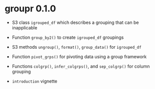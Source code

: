 # groupr 0.1.0

* S3 class `igrouped_df` which describes a grouping that can be inapplicable

* Function `group_by2()` to create `igrouped_df` groupings

* S3 methods `ungroup()`, `format()`, `group_data()` for `igrouped_df`

* Function `pivot_grps()` for pivoting data using a group framework

* Functions `colgrp()`, `infer_colgrps()`, and `sep_colgrp()` for column grouping

* `introduction` vignette

